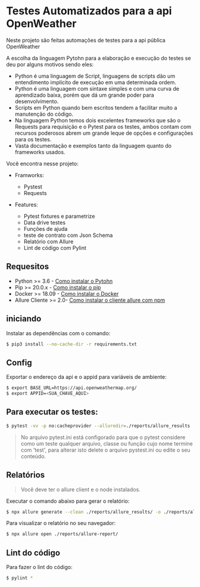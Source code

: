 # Testes Automatizados para a api OpenWeather

Neste projeto são feitas automações de testes para a api pública OpenWeather

A escolha da linguagem Pytohn para a elaboração e execução do testes se deu por alguns motivos sendo eles:
- Python é uma linguagem de Script, linguagens de scripts dão um entendimento implícito de execução em uma determinada ordem.
- Python é uma linguagem com sintaxe simples e com uma curva de aprendizado baixa, porém que dá um grande poder para desenvolvimento.
- Scripts em Python quando bem escritos tendem a facilitar muito a manutenção do código.
- Na linguagem Python temos dois excelentes frameworks que são o Requests para requisição e o Pytest para os testes, ambos contam com recursos poderosos abrem um grande leque de opções e configurações para os testes.
- Vasta documentação e exemplos tanto da linguagem quanto do frameworks usados.

Você encontra nesse projeto:

- Framworks:
    - Pystest
    - Requests

- Features:
    - Pytest fixtures e parametrize
    - Data drive testes
    - Funções de ajuda
    - teste de contrato com Json Schema
    - Relatório com Allure
    - Lint de código com Pylint
    
## Requesitos
- Python >= 3.6 - [Como instalar o Pytohn](https://www.python.org/downloads/)
- Pip >= 20.0.x - [Como instalar o pip](https://pip.pypa.io/en/stable/installing/)
- Docker >= 18.09 - [Como instalar o Docker](https://docs.docker.com/get-docker/)
- Allure Cliente >= 2.0- [Como instalar o cliente allure com npm](https://www.npmjs.com/package/allure-commandline)

## iniciando
Instalar as dependências com o comando:

```bash
$ pip3 install --no-cache-dir -r requirements.txt
```

## Config
Exportar o endereço da api e o appid para variáveis de ambiente:

```bash
$ export BASE_URL=https://api.openweathermap.org/
$ export APPID=<SUA_CHAVE_AQUI>
```

## Para executar os testes:
```bash
$ pytest -vv -p no:cacheprovider --alluredir=./reports/allure_results
```

> No arquivo pytest.ini está configorado para que o pytest considere como um teste qualquer arquivo, classe ou função cujo nome termine com 'test',
>para alterar isto delete o arquivo pystest.ini ou edite o seu conteúdo.
 
## Relatórios
> Você deve ter o allure client e o node instalados.

Executar o comando abaixo para gerar o relatório:

```bash
$ npx allure generate --clean ./reports/allure_results/ -o ./reports/allure-report
```

Para visualizar o relatório no seu navegador:

```bash
$ npx allure open ./reports/allure-report/
```

## Lint do código
Para fazer o lint do código:

```bash
$ pylint *
```
